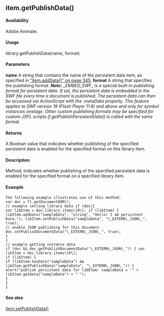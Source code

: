 ## item.getPublishData()

#### Availability

Adobe Animate.

#### Usage

library.getPublishData(name, format)

#### Parameters

**name** A string that contains the name of the persistent data item, as specified in ["item.addData()" on page 345](#_bookmark660).
**format** A string that specifies the publishing format.
***Note:** \_EMBED\_SWF\_ is a special built-in publishing format for persistent data. If set, the persistent data is embedded in the SWF file every time a document is published. The persistent data can then be accessed via ActionScript with the*
*.metaData property. This feature applies to SWF version 19 (Flash Player 11.6) and above and only for symbol instances onstage. Other custom publishing formats may be specified for custom JSFL scripts if getPublishPersistentData() is called with the same format.*

#### Returns

A Boolean value that indicates whether publishing of the specified persistent data is enabled for the specified format on this library item.

#### Description

Method; Indicates whether publishing of the specified persistent data is enabled for the specified format on a specified library item.

#### Example

```
The following example illustrates use of this method:
var doc = fl.getDocumentDOM();
// example setting library data if (doc){
var libItem = doc.library.items\[0\]; if (libItem) {
libItem.addData("sampleData", "string", "Hello! I am persistent Data."); libItem.setPublishData("sampleData", "\_EXTERN\_JSON\_", true);
// enable JSON publishing for this document doc.setPublishDocumentData("\_EXTERN\_JSON\_", true);
}
}
// example getting instance data
if (doc && doc.getPublishDocumentData("\_EXTERN\_JSON\_")) { var libItem = doc.library.items\[0\];
if (libItem) {
if (libItem.hasData("sampleData") && libItem.getPublishData("sampleData", "\_EXTERN\_JSON\_")) {
alert("publish persistent data for libElem: sampleData = '" + libItem.getData("sampleData") + "'");
}
}
}

```
#### See also

[item.setPublishData()](#_bookmark677)

